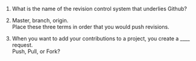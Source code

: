 1) What is the name of the revision control system that underlies Github?  



2) Master, branch, origin.  
Place these three terms in order that you would push revisions.  

3) When you want to add your contributions to a project, you create a ____ request.  
Push, Pull, or Fork?

